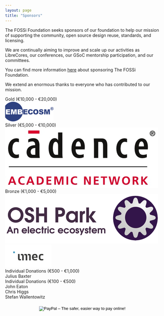 ```yaml
---
layout: page
title: "Sponsors"
---
```


The FOSSi Foundation seeks sponsors of our foundation to help our
mission of supporting the community, open source design reuse, standards,
and licensing.

We are continually aiming to improve and scale up our activities as LibreCores, our
conferences, our GSoC mentorship participation, and our committees.

You can find more information [here](sponsoring) about sponsoring The FOSSi Foundation.

We extend an enormous thanks to everyone who has contributed to our mission.

<!--<div class="panel panel-sponsors panel-platinum">Platinum (> €20,000)</div>-->

<div class="panel panel-sponsors panel-gold">Gold (€10,000 - €20,000)</div>

<div class="row">
  <div class="col-sm-4 col-xs-8">
    <a target="_blank" href="http://embecosm.com">
      <img src="/assets/Embecosm.png" class="img-responsive" />
    </a>
  </div>
</div>

<div class="panel panel-sponsors panel-silver">Silver (€5,000 - €10,000)</div>


<div class="row">
  <div class="col-sm-3 col-xs-6">
    <a target="_blank" href="https://www.cadence.com/content/cadence-www/global/en_US/home/services/cadence-academic-network.html">
      <img src="/assets/Cadence.jpg" class="img-responsive" />
	  </a>
  </div>
</div>

<div class="panel panel-sponsors panel-bronze">Bronze (€1,000 - €5,000)</div>
<div class="row">
  <div class="col-sm-2 col-xs-4">
    <a target="_blank" href="https://oshpark.com/">
      <img src="/assets/osh-park.png" class="img-responsive" />
    </a>
  </div>
  <div class="col-sm-2 col-xs-4">
    <a target="_blank" href="https://imec.be/">
      <img src="/assets/imec.png" class="img-responsive" />
    </a>
  </div>
</div>
<!--<div class="row">
<div class="col-sm-3"><a target="_blank" href="http://www.embecosm.com/">Embecosm Ltd.</a></div>
</div>-->

<div class="panel panel-sponsors panel-individual">Individual Donations (€500 - €1,000)</div>

<div class="row">
<div class="col-sm-3">Julius Baxter</div>
</div>

<div class="panel panel-sponsors panel-individual">Individual Donations (€100 - €500)</div>

<div class="row">
<div class="col-sm-3">John Eaton</div>
<div class="col-sm-3">Chris Higgs</div>
<div class="col-sm-3">Stefan Wallentowitz</div>
</div>

<div class="row" style="margin-top: 20px">
<div class="col-sm-12">
<center>
<form action="https://www.paypal.com/cgi-bin/webscr" method="post"
target="_top">
<input type="hidden" name="cmd" value="_s-xclick">
<input type="hidden" name="hosted_button_id" value="QHKDZY6XM44YN">
<input type="image"
src="https://www.paypalobjects.com/en_US/GB/i/btn/btn_donateCC_LG.gif"
border="0" name="submit" alt="PayPal – The safer, easier way to pay
online!">
</form>
</center>
</div>
</div>
